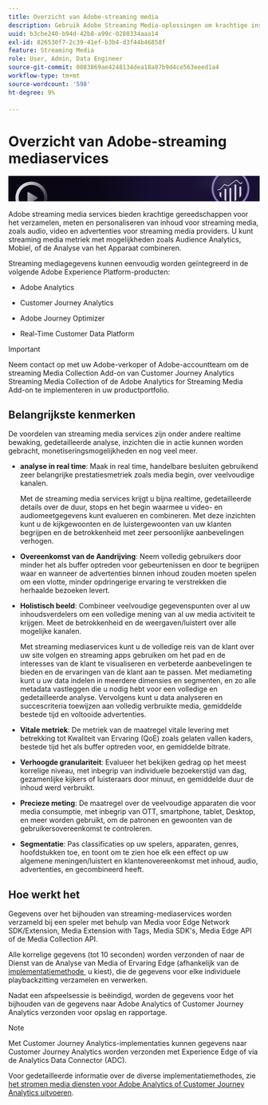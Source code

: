 ```yaml
---
title: Overzicht van Adobe-streaming media
description: Gebruik Adobe Streaming Media-oplossingen om krachtige insight te verkrijgen voor inhoud, audio en advertenties.
uuid: b3cbe240-b94d-42b8-a99c-0280334aaa14
exl-id: 826530f7-2c39-41ef-b3b4-d3f44b46858f
feature: Streaming Media
role: User, Admin, Data Engineer
source-git-commit: 0083869ae4248134dea18a87b9d4ce563eeed1a4
workflow-type: tm+mt
source-wordcount: '598'
ht-degree: 9%

---
```


# Overzicht van Adobe-streaming mediaservices

![Banner](./assets/media_analytics_banner.png)

Adobe streaming media services bieden krachtige gereedschappen voor het verzamelen, meten en personaliseren van inhoud voor streaming media, zoals audio, video en advertenties voor streaming media providers. U kunt streaming media metriek met mogelijkheden zoals Audience Analytics, Mobiel, of de Analyse van het Apparaat combineren.

Streaming mediagegevens kunnen eenvoudig worden geïntegreerd in de volgende Adobe Experience Platform-producten:

* Adobe Analytics

* Customer Journey Analytics

* Adobe Journey Optimizer

* Real-Time Customer Data Platform

>[!IMPORTANT]
>
>Neem contact op met uw Adobe-verkoper of Adobe-accountteam om de streaming Media Collection Add-on van Customer Journey Analytics Streaming Media Collection of de Adobe Analytics for Streaming Media Add-on te implementeren in uw productportfolio.

## Belangrijkste kenmerken

De voordelen van streaming media services zijn onder andere realtime bewaking, gedetailleerde analyse, inzichten die in actie kunnen worden gebracht, monetiseringsmogelijkheden en nog veel meer.

* **analyse in real time**: Maak in real time, handelbare besluiten gebruikend zeer belangrijke prestatiesmetriek zoals media begin, over veelvoudige kanalen.

  Met de streaming media services krijgt u bijna realtime, gedetailleerde details over de duur, stops en het begin waarmee u video- en audiomeetgegevens kunt evalueren en combineren. Met deze inzichten kunt u de kijkgewoonten en de luistergewoonten van uw klanten begrijpen en de betrokkenheid met zeer persoonlijke aanbevelingen verhogen.

* **Overeenkomst van de Aandrijving**: Neem volledig gebruikers door minder het als buffer optreden voor gebeurtenissen en door te begrijpen waar en wanneer de advertenties binnen inhoud zouden moeten spelen om een vlotte, minder opdringerige ervaring te verstrekken die herhaalde bezoeken levert.

* **Holistisch beeld**: Combineer veelvoudige gegevenspunten over al uw inhoudsverdelers om een volledige mening van al uw media activiteit te krijgen. Meet de betrokkenheid en de weergaven/luistert over alle mogelijke kanalen.

  Met streaming mediaservices kunt u de volledige reis van de klant over uw site volgen en streaming apps gebruiken om het pad en de interesses van de klant te visualiseren en verbeterde aanbevelingen te bieden en de ervaringen van de klant aan te passen.  Met mediameting kunt u uw data indelen in meerdere dimensies en segmenten, en zo alle metadata vastleggen die u nodig hebt voor een volledige en gedetailleerde analyse. Vervolgens kunt u data analyseren en succescriteria toewijzen aan volledig verbruikte media, gemiddelde bestede tijd en voltooide advertenties.

* **Vitale metriek**: De metriek van de maatregel vitale levering met betrekking tot Kwaliteit van Ervaring (QoE) zoals gelaten vallen kaders, bestede tijd het als buffer optreden voor, en gemiddelde bitrate.

* **Verhoogde granulariteit**: Evalueer het bekijken gedrag op het meest korrelige niveau, met inbegrip van individuele bezoekerstijd van dag, gezamenlijke kijkers of luisteraars door minuut, en gemiddelde duur de inhoud werd verbruikt.

* **Precieze meting**: De maatregel over de veelvoudige apparaten die voor media consumptie, met inbegrip van OTT, smartphone, tablet, Desktop, en meer worden gebruikt, om de patronen en gewoonten van de gebruikersovereenkomst te controleren.

* **Segmentatie**: Pas classificaties op uw spelers, apparaten, genres, hoofdstukken toe, en toont om te zien hoe elk een effect op uw algemene meningen/luistert en klantenovereenkomst met inhoud, audio, advertenties, en gecombineerd heeft.


## Hoe werkt het

Gegevens over het bijhouden van streaming-mediaservices worden verzameld bij een speler met behulp van Media voor Edge Network SDK/Extension, Media Extension with Tags, Media SDK&#39;s, Media Edge API of de Media Collection API.

Alle korrelige gegevens (tot 10 seconden) worden verzonden of naar de Dienst van de Analyse van Media of Ervaring Edge (afhankelijk van de [&#x200B; implementatiemethode &#x200B;](/help/implementation/overview.md) u kiest), die de gegevens voor elke individuele playbackzitting verzamelen en verwerken.

Nadat een afspeelsessie is beëindigd, worden de gegevens voor het bijhouden van de gegevens naar Adobe Analytics of Customer Journey Analytics verzonden voor opslag en rapportage.

>[!NOTE]
>
>Met Customer Journey Analytics-implementaties kunnen gegevens naar Customer Journey Analytics worden verzonden met Experience Edge of via de Analytics Data Connector (ADC).


Voor gedetailleerde informatie over de diverse implementatiemethodes, zie [&#x200B; het stromen media diensten voor Adobe Analytics of Customer Journey Analytics uitvoeren &#x200B;](/help/implementation/overview.md).
